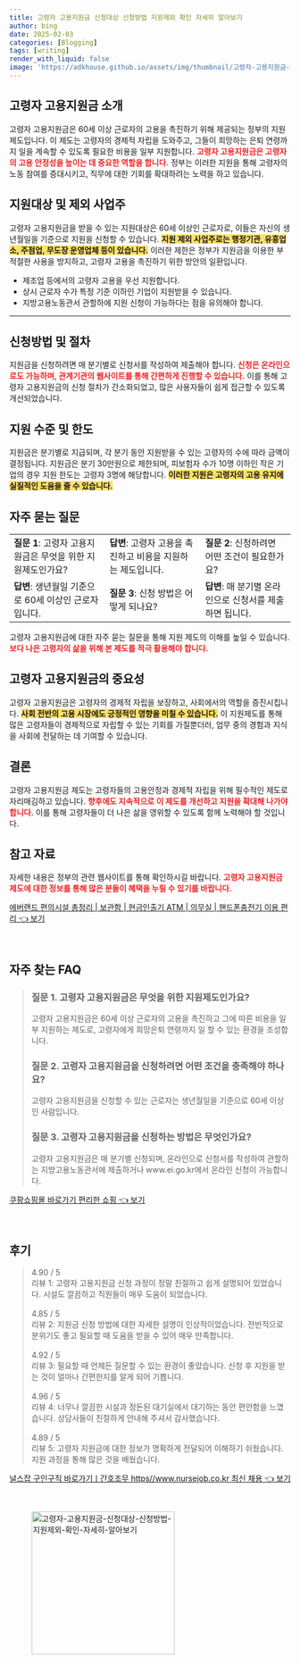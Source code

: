 ```yaml
---
title: 고령자 고용지원금 신청대상 신청방법 지원제외 확인 자세히 알아보기
author: bing
date: 2025-02-03
categories: [Blogging]
tags: [writing]
render_with_liquid: false
image: 'https://adkhouse.github.io/assets/img/thumbnail/고령자-고용지원금-신청대상-신청방법-지원제외-확인-자세히-알아보기.webp'
---
```



<h2 id='고령자_고용지원금_소개'>고령자 고용지원금 소개</h2>

<p>고령자 고용지원금은 60세 이상 근로자의 고용을 촉진하기 위해 제공되는 정부의 지원제도입니다. 이 제도는 고령자의 경제적 자립을 도와주고, 그들이 희망하는 은퇴 연령까지 일을 계속할 수 있도록 필요한 비용을 일부 지원합니다. <b><span style="color: #ee2323;">고령자 고용지원금은 고령자의 고용 안정성을 높이는 데 중요한 역할을 합니다.</span></b> 정부는 이러한 지원을 통해 고령자의 노동 참여를 증대시키고, 직무에 대한 기회를 확대하려는 노력을 하고 있습니다.</p>

<h2 id='지원대상_및_제외사업주'>지원대상 및 제외 사업주</h2>

<p>고령자 고용지원금을 받을 수 있는 지원대상은 60세 이상인 근로자로, 이들은 자신의 생년월일을 기준으로 지원을 신청할 수 있습니다. <b><span style="background-color: #ffe066;">지원 제외 사업주로는 행정기관, 유흥업소, 주점업, 무도장 운영업체 등이 있습니다.</span></b> 이러한 제한은 정부가 지원금을 이용한 부적절한 사용을 방지하고, 고령자 고용을 촉진하기 위한 방안의 일환입니다.</p>

<ul>
    <li>제조업 등에서의 고령자 고용을 우선 지원합니다.</li>
    <li>상시 근로자 수가 특정 기준 이하인 기업이 지원받을 수 있습니다.</li>
    <li>지방고용노동관서 관할하에 지원 신청이 가능하다는 점을 유의해야 합니다.</li>
</ul>

<hr />

<h2 id='신청방법_및_절차'>신청방법 및 절차</h2>

<p>지원금을 신청하려면 매 분기별로 신청서를 작성하여 제출해야 합니다. <b><span style="color: #ee2323;">신청은 온라인으로도 가능하며, 관계기관의 웹사이트를 통해 간편하게 진행할 수 있습니다.</span></b> 이를 통해 고령자 고용지원금의 신청 절차가 간소화되었고, 많은 사용자들이 쉽게 접근할 수 있도록 개선되었습니다.</p>

<h2 id='지원수준_및_한도'>지원 수준 및 한도</h2>

<p>지원금은 분기별로 지급되며, 각 분기 동안 지원받을 수 있는 고령자의 수에 따라 금액이 결정됩니다. 지원금은 분기 30만원으로 제한되며, 피보험자 수가 10명 이하인 작은 기업의 경우 지원 한도는 고령자 3명에 해당합니다. <b><span style="background-color: #ffe066;">이러한 지원은 고령자의 고용 유지에 실질적인 도움을 줄 수 있습니다.</span></b></p>

<h2 id='자주_묻는_질문'>자주 묻는 질문</h2>

<table>
    <tr>
        <td><b>질문 1</b>: 고령자 고용지원금은 무엇을 위한 지원제도인가요?</td>
        <td><b>답변</b>: 고령자 고용을 촉진하고 비용을 지원하는 제도입니다.</td>
        <td><b>질문 2</b>: 신청하려면 어떤 조건이 필요한가요?</td>
    </tr>
    <tr>
        <td><b>답변</b>: 생년월일 기준으로 60세 이상인 근로자입니다.</td>
        <td><b>질문 3</b>: 신청 방법은 어떻게 되나요?</td>
        <td><b>답변</b>: 매 분기별 온라인으로 신청서를 제출하면 됩니다.</td>
    </tr>
</table>

<p>고령자 고용지원금에 대한 자주 묻는 질문을 통해 지원 제도의 이해를 높일 수 있습니다. <b><span style="color: #ee2323;">보다 나은 고령자의 삶을 위해 본 제도를 적극 활용해야 합니다.</span></b></p>

<h2 id='고령자_고용지원금의_중요성'>고령자 고용지원금의 중요성</h2>

<p>고령자 고용지원금은 고령자의 경제적 자립을 보장하고, 사회에서의 역할을 증진시킵니다. <b><span style="background-color: #ffe066;">사회 전반의 고용 시장에도 긍정적인 영향을 미칠 수 있습니다.</span></b> 이 지원제도를 통해 많은 고령자들이 경제적으로 자립할 수 있는 기회를 가질뿐더러, 업무 중의 경험과 지식을 사회에 전달하는 데 기여할 수 있습니다.</p>

<h2 id='결론'>결론</h2>

<p>고령자 고용지원금 제도는 고령자들의 고용안정과 경제적 자립을 위해 필수적인 제도로 자리매김하고 있습니다. <b><span style="color: #ee2323;">향후에도 지속적으로 이 제도를 개선하고 지원을 확대해 나가야 합니다.</span></b> 이를 통해 고령자들이 더 나은 삶을 영위할 수 있도록 함께 노력해야 할 것입니다.</p>

<h2 id='참고_자료'>참고 자료</h2>

<p>자세한 내용은 정부의 관련 웹사이트를 통해 확인하시길 바랍니다. <b><span style="color: #ee2323;">고령자 고용지원금 제도에 대한 정보를 통해 많은 분들이 혜택을 누릴 수 있기를 바랍니다.</span></b></p>


<p><a class="click-button" title="에버랜드 편의시설 총정리 | 보관함 | 현금인출기 ATM | 의무실 | 핸드폰충전기 이용 편리" href="https://adkhouse.github.io/posts/%EC%97%90%EB%B2%84%EB%9E%9C%EB%93%9C-%ED%8E%B8%EC%9D%98%EC%8B%9C%EC%84%A4-%EC%B4%9D%EC%A0%95%EB%A6%AC-%EB%B3%B4%EA%B4%80%ED%95%A8-%ED%98%84%EA%B8%88%EC%9D%B8%EC%B6%9C%EA%B8%B0-ATM-%EC%9D%98%EB%AC%B4%EC%8B%A4-%ED%95%B8%EB%93%9C%ED%8F%B0%EC%B6%A9%EC%A0%84%EA%B8%B0-%EC%9D%B4%EC%9A%A9-%ED%8E%B8%EB%A6%AC/" rel="dofollow">에버랜드 편의시설 총정리 | 보관함 | 현금인출기 ATM | 의무실 | 핸드폰충전기 이용 편리 👈 보기</a></p><br>
<h2 id='자주_찾는_FAQ'>자주 찾는 FAQ</h2>
<div itemscope="" itemtype="https://schema.org/FAQPage"> 
<blockquote> 
<div itemscope="" itemprop="mainEntity" itemtype="https://schema.org/Question"> 
<h3 itemprop="name">질문 1. 고령자 고용지원금은 무엇을 위한 지원제도인가요?</h3> 
<div itemscope="" itemprop="acceptedAnswer" itemtype="https://schema.org/Answer"> 
<span itemprop="text"> 
<p>고령자 고용지원금은 60세 이상 근로자의 고용을 촉진하고 그에 따른 비용을 일부 지원하는 제도로, 고령자에게 희망은퇴 연령까지 일 할 수 있는 환경을 조성합니다.</p> 
</span> 
</div> 
</div> 
<div itemscope="" itemprop="mainEntity" itemtype="https://schema.org/Question"> 
<h3 itemprop="name">질문 2. 고령자 고용지원금을 신청하려면 어떤 조건을 충족해야 하나요?</h3> 
<div itemscope="" itemprop="acceptedAnswer" itemtype="https://schema.org/Answer"> 
<span itemprop="text"> 
<p>고령자 고용지원금을 신청할 수 있는 근로자는 생년월일을 기준으로 60세 이상인 사람입니다.</p> 
</span> 
</div> 
</div> 
<div itemscope="" itemprop="mainEntity" itemtype="https://schema.org/Question"> 
<h3 itemprop="name">질문 3. 고령자 고용지원금을 신청하는 방법은 무엇인가요?</h3> 
<div itemscope="" itemprop="acceptedAnswer" itemtype="https://schema.org/Answer"> 
<span itemprop="text"> 
<p>고령자 고용지원금은 매 분기별 신청되며, 온라인으로 신청서를 작성하여 관할하는 지방고용노동관서에 제출하거나 www.ei.go.kr에서 온라인 신청이 가능합니다.</p> 
</span> 
</div> 
</div> 
</blockquote> 
</div>
<p><a class="click-button" title="쿠팡쇼핑몰 바로가기 편리한 쇼핑" href="https://adkhouse.github.io/posts/%EC%BF%A0%ED%8C%A1%EC%87%BC%ED%95%91%EB%AA%B0-%EB%B0%94%EB%A1%9C%EA%B0%80%EA%B8%B0-%ED%8E%B8%EB%A6%AC%ED%95%9C-%EC%87%BC%ED%95%91/" rel="dofollow">쿠팡쇼핑몰 바로가기 편리한 쇼핑 👈 보기</a></p><br>
<h2 id='후기'>후기</h2>
<div itemscope itemtype="https://schema.org/Product">
  <blockquote>
  <div itemprop="review" itemscope itemtype="https://schema.org/Review">
      <div itemprop="reviewRating" itemscope itemtype="https://schema.org/Rating"> <span itemprop="ratingValue">4.90</span> / <span itemprop="bestRating">5</span> </div>
      <span itemprop="reviewBody">리뷰 1: 고령자 고용지원금 신청 과정이 정말 친절하고 쉽게 설명되어 있었습니다. 시설도 깔끔하고 직원들이 매우 도움이 되었습니다.</span>
  </div>
  <br>
  <div itemprop="review" itemscope itemtype="https://schema.org/Review">
      <div itemprop="reviewRating" itemscope itemtype="https://schema.org/Rating"> <span itemprop="ratingValue">4.85</span> / <span itemprop="bestRating">5</span> </div>
      <span itemprop="reviewBody">리뷰 2: 지원금 신청 방법에 대한 자세한 설명이 인상적이었습니다. 전반적으로 분위기도 좋고 필요할 때 도움을 받을 수 있어 매우 만족합니다.</span>
  </div>
  <br>
  <div itemprop="review" itemscope itemtype="https://schema.org/Review">
      <div itemprop="reviewRating" itemscope itemtype="https://schema.org/Rating"> <span itemprop="ratingValue">4.92</span> / <span itemprop="bestRating">5</span> </div>
      <span itemprop="reviewBody">리뷰 3: 필요할 때 언제든 질문할 수 있는 환경이 좋았습니다. 신청 후 지원을 받는 것이 얼마나 간편한지를 알게 되어 기쁩니다.</span>
  </div>
  <br>
  <div itemprop="review" itemscope itemtype="https://schema.org/Review">
      <div itemprop="reviewRating" itemscope itemtype="https://schema.org/Rating"> <span itemprop="ratingValue">4.96</span> / <span itemprop="bestRating">5</span> </div>
      <span itemprop="reviewBody">리뷰 4: 너무나 깔끔한 시설과 정돈된 대기실에서 대기하는 동안 편안함을 느꼈습니다. 상담사들이 친절하게 안내해 주셔서 감사했습니다.</span>
  </div>
  <br>
  <div itemprop="review" itemscope itemtype="https://schema.org/Review">
      <div itemprop="reviewRating" itemscope itemtype="https://schema.org/Rating"> <span itemprop="ratingValue">4.89</span> / <span itemprop="bestRating">5</span> </div>
      <span itemprop="reviewBody">리뷰 5: 고령자 지원금에 대한 정보가 명확하게 전달되어 이해하기 쉬웠습니다. 지원 과정을 통해 많은 것을 배웠습니다.</span>
  </div>
  </blockquote>
</div>
<p><a class="click-button" title="널스잡 구인구직 바로가기ㅣ간호조무 https//www.nursejob.co.kr 최신 채용" href="https://adkhouse.github.io/posts/%EB%84%90%EC%8A%A4%EC%9E%A1-%EA%B5%AC%EC%9D%B8%EA%B5%AC%EC%A7%81-%EB%B0%94%EB%A1%9C%EA%B0%80%EA%B8%B0%E3%85%A3%EA%B0%84%ED%98%B8%EC%A1%B0%EB%AC%B4-httpswww.nursejob.co.kr-%EC%B5%9C%EC%8B%A0-%EC%B1%84%EC%9A%A9/" rel="dofollow">널스잡 구인구직 바로가기ㅣ간호조무 https//www.nursejob.co.kr 최신 채용 👈 보기</a></p><br>
<figure class="image"><img src="https://adkhouse.github.io/assets/img/thumbnail/고령자-고용지원금-신청대상-신청방법-지원제외-확인-자세히-알아보기.webp" alt="고령자-고용지원금-신청대상-신청방법-지원제외-확인-자세히-알아보기" width="256" height="256"></figure>